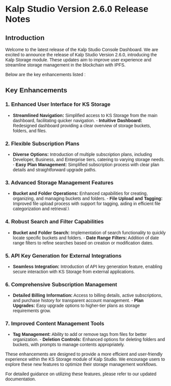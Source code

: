 <style>  body { font-family: "Source Sans 3", sans-serif!important; }</style>

<link  href="https://fonts.googleapis.com/css2?family=Source+Sans+3:ital,wght@0,200..900;1,200..900&display=swap"  rel="stylesheet">  <link  rel="stylesheet"  href="https://fonts.googleapis.com/icon?family=Material+Icons">


# **Kalp Studio Version 2.6.0 Release Notes**

## Introduction

Welcome to the latest release of the Kalp Studio Console Dashboard.  We are excited to announce the release of Kalp Studio Version 2.6.0, introducing the Kalp Storage module. These updates aim to improve user experience and streamline storage management in the blockchain with IPFS.

Below are the key enhancements listed :

## Key Enhancements

### 1.  **Enhanced User Interface for KS Storage**
    
   -  **Streamlined Navigation:** Simplified access to KS Storage from the main dashboard, facilitating quicker navigation.
    -   **Intuitive Dashboard:** Redesigned dashboard providing a clear overview of storage buckets, folders, and files.
    
### 2.  **Flexible Subscription Plans**
    
  -   **Diverse Options:** Introduction of multiple subscription plans, including Developer, Business, and Enterprise tiers, catering to varying storage needs.
    -   **Easy Plan Management:** Simplified subscription process with clear plan details and straightforward upgrade paths.

### 3.  **Advanced Storage Management Features**
    
   -   **Bucket and Folder Operations:** Enhanced capabilities for creating, organizing, and managing buckets and folders.
    -   **File Upload and Tagging:** Improved file upload process with support for tagging, aiding in efficient file categorization and retrieval.\

### 4.  **Robust Search and Filter Capabilities**
    
   -   **Bucket and Folder Search:** Implementation of search functionality to quickly locate specific buckets and folders.
    -   **Date Range Filters:** Addition of date range filters to refine searches based on creation or modification dates.
    
### 5.  **API Key Generation for External Integrations**
    
   -   **Seamless Integration:** Introduction of API key generation feature, enabling secure interaction with KS Storage from external applications.
   
### 6.  **Comprehensive Subscription Management**
    
   -   **Detailed Billing Information:** Access to billing details, active subscriptions, and purchase history for transparent account management.
    -   **Plan Upgrades:** Easy upgrade options to higher-tier plans as storage requirements grow.
    
### 7.  **Improved Content Management Tools**
    
   -   **Tag Management:** Ability to add or remove tags from files for better organization.
    -   **Deletion Controls:** Enhanced options for deleting folders and buckets, with prompts to manage contents appropriately.

These enhancements are designed to provide a more efficient and user-friendly experience within the KS Storage module of Kalp Studio. We encourage users to explore these new features to optimize their storage management workflows.

For detailed guidance on utilizing these features, please refer to our updated documentation.